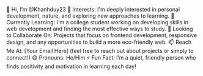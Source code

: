 👋 Hi, I’m @Khanhduy23
👀 Interests: I'm deeply interested in personal development, nature, and exploring new approaches to learning.
🌱 Currently Learning: I'm a college student working on developing skills in web development and finding the most effective ways to study.
💞️ Looking to Collaborate On: Projects that focus on frontend development, responsive design, and any opportunities to build a more eco-friendly web.
📫 Reach Me At: [Your Email Here] (feel free to reach out about projects or simply to connect!)
😄 Pronouns: He/Him
⚡ Fun Fact: I’m a quiet, friendly person who finds positivity and motivation in learning each day!
